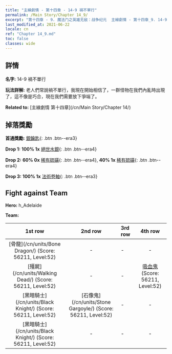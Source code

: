```yaml
---
title: "主線劇情 - 第十四章 - 14-9 禍不單行"
permalink: /Main Story/Chapter 14_9/
excerpt: "第十四章 - 9. 魔法门之英雄无敌：战争纪元  主線劇情 - 第十四章_9. 14-9 禍不單行"
last_modified_at: 2021-06-22
locale: cn
ref: "Chapter 14_9.md"
toc: false
classes: wide
---
```


## 詳情

 **名字:** 14-9 禍不單行

 **玩法詳解:** 老人們常說禍不單行，我現在開始相信了，一群怪物在我們內亂時出現了，這不像是巧合，現在我們需要放下爭端了。

 **Related to:** [主線劇情 第十四章](/cn/Main Story/Chapter 14/)

## 掉落獎勵

 **首通獎勵:** [銀鑰匙](/cn/Items/con_693/){: .btn .btn--era3}

 **Drop 1:** **100% 1x** [絕世水銀](/cn/Items/mat_49/){: .btn .btn--era4}

 **Drop 2:** **60% 0x** [稀有硫磺](/cn/Items/mat_43/){: .btn .btn--era4}, **40% 1x** [稀有硫磺](/cn/Items/mat_43/){: .btn .btn--era4}

 **Drop 3:** **100% 1x** [法術卷軸](/cn/Items/con_694/){: .btn .btn--era3}


## Fight against Team
 **Hero:** h_Adelaide

 **Team:**


  | 1st row | 2nd row | 3rd row | 4th row |
  |:----:|:----:|:----|:----:|
  | [骨龍](/cn/units/Bone Dragon/) (Score: 56211, Level:52)  | - | - | - |
  | [殭屍](/cn/units/Walking Dead/) (Score: 56211, Level:52)  | - | - | [吸血鬼](/cn/units/Vampire/) (Score: 56211, Level:52)  |
  | [黑暗騎士](/cn/units/Black Knight/) (Score: 56211, Level:52)  | [石像鬼](/cn/units/Stone Gargoyle/) (Score: 56211, Level:52)  | - | - |
  | [黑暗騎士](/cn/units/Black Knight/) (Score: 56211, Level:52)  | - | - | - |


